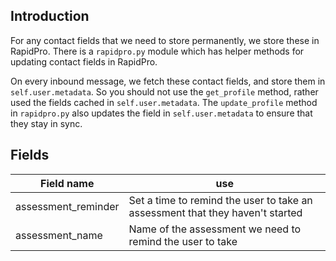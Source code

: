 Introduction
------------

For any contact fields that we need to store permanently, we store these in RapidPro. There is a `rapidpro.py` module which has helper methods for updating contact fields in RapidPro.

On every inbound message, we fetch these contact fields, and store them in `self.user.metadata`. So you should not use the `get_profile` method, rather used the fields cached in `self.user.metadata`. The `update_profile` method in `rapidpro.py` also updates the field in `self.user.metadata` to ensure that they stay in sync.

Fields
------

| Field name                                 | use                                                                                                     |
|--------------------------------------------|---------------------------------------------------------------------------------------------------------|
| assessment_reminder                        | Set a time to remind the user to take an assessment that they haven't started                           |
| assessment_name                            | Name of the assessment we need to remind the user to take                                               |
